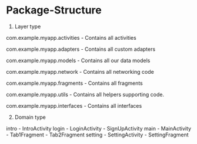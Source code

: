 # Package-Structure


1. Layer type

com.example.myapp.activities - Contains all activities

com.example.myapp.adapters - Contains all custom adapters

com.example.myapp.models - Contains all our data models

com.example.myapp.network - Contains all networking code

com.example.myapp.fragments - Contains all fragments

com.example.myapp.utils - Contains all helpers supporting code.

com.example.myapp.interfaces - Contains all interfaces



2. Domain type

 intro
    - IntroActivity
 login
    - LoginActivity
    - SignUpActivity
 main
    - MainActivity
    - Tab1Fragment
    - Tab2Fragment
 setting
    - SettingActivity
    - SettingFragment
    

